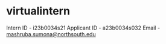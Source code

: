 # virtualintern
 Intern ID - i23b0034s21   Applicant ID - a23b0034s032   Email - mashruba.sumona@northsouth.edu
